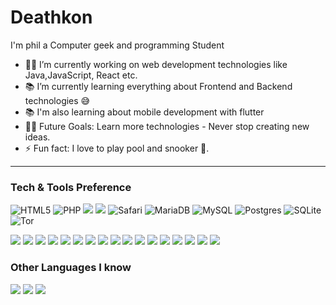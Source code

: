 # Deathkon
I'm phil a Computer geek and programming Student  

- 👨‍💻 I’m currently working on web development technologies like Java,JavaScript, React etc.
- 📚 I’m currently learning everything about Frontend and Backend technologies 😅
- 📚 I'm also learning about mobile development with flutter
- 💪🏼 Future Goals: Learn more technologies - Never stop creating new ideas.
- ⚡ Fun fact: I love to play pool and snooker 🎱.

---
 
### Tech & Tools Preference

![HTML5](https://img.shields.io/badge/html5-%23E34F26.svg?style=for-the-badge&logo=html5&logoColor=white)
![PHP](https://img.shields.io/badge/php-%23777BB4.svg?style=for-the-badge&logo=php&logoColor=white)
<img src="https://img.shields.io/badge/-Bootstrap-563D7C?style=flat&logo=bootstrap&logoColor=white">
<img src="https://img.shields.io/badge/-JavaScript-eed718?style=flat&logo=javascript&logoColor=ffffff">
![Safari](https://img.shields.io/badge/Safari-000000?style=for-the-badge&logo=Safari&logoColor=white)
![MariaDB](https://img.shields.io/badge/MariaDB-003545?style=for-the-badge&logo=mariadb&logoColor=white)
![MySQL](https://img.shields.io/badge/mysql-%2300f.svg?style=for-the-badge&logo=mysql&logoColor=white)
![Postgres](https://img.shields.io/badge/postgres-%23316192.svg?style=for-the-badge&logo=postgresql&logoColor=white)
![SQLite](https://img.shields.io/badge/sqlite-%2307405e.svg?style=for-the-badge&logo=sqlite&logoColor=white)
![Tor](https://img.shields.io/badge/Tor-7D4698?style=for-the-badge&logo=Tor-Browser&logoColor=white)
<!-- <img src="https://img.shields.io/badge/-Sass-cc6699?style=flat&logo=sass&logoColor=ffffff"> -->
<!-- <img src="https://img.shields.io/badge/-MongoDB-4DB33D?style=flat&logo=mongodb&logoColor=FFFFFF"> -->
<!-- <img src="https://img.shields.io/badge/-GraphQL-e535ab?style=flat&logo=graphql&logoColor=FFFFFF"> -->
<img src="https://img.shields.io/badge/-MySQL-F29111?style=flat&logo=mysql&logoColor=FFFFFF">
<!-- <img src="https://img.shields.io/badge/-Express.js-787878?style=flat"> -->
<img src="https://img.shields.io/badge/-Node.js-3C873A?style=flat&logo=Node.js&logoColor=white">
<img src="https://img.shields.io/badge/-Firebase-FFA611?style=flat&logo=firebase&logoColor=FFFFFF">
<!-- <img src="http://img.shields.io/badge/-Google%20Cloud%20Platform-4285F4?style=flat&logo=google%20cloud&logoColor=white"> -->
<img src="https://img.shields.io/badge/-Progressive Web Apps-5A0FC8?style=flat">
<img src="http://img.shields.io/badge/-Git-F1502F?style=flat&logo=git&logoColor=FFFFFF">
<img src="http://img.shields.io/badge/-Github-000000?style=flat&logo=github&logoColor=FFFFFF">
<img src="http://img.shields.io/badge/-VS%20Code-007ACC?style=flat&logo=visual%20studio%20code&logoColor=white">
<img src="http://img.shields.io/badge/-Heroku-430098?style=flat&logo=heroku&logoColor=white">
<!-- ![FastAPI](https://img.shields.io/badge/FastAPI-005571?style=for-the-badge&logo=fastapi) -->
<img src=http://img.shields.io/badge/-Windows-0078D6?style=flat-square&logo=windows&logoColor=ffffff>
<img src=http://img.shields.io/badge/-Python-3776AB?style=flat-square&logo=python&logoColor=ffffff>
<img src=https://img.shields.io/badge/django-%23092E20.svg?style=for-the-badge&logo=django&logoColor=white>
<img src=https://img.shields.io/badge/Flutter-%2302569B.svg?style=for-the-badge&logo=Flutter&logoColor=white>
<img src=https://img.shields.io/badge/dart-%230175C2.svg?style=for-the-badge&logo=dart&logoColor=white>
<img src=https://img.shields.io/badge/java-%23ED8B00.svg?style=for-the-badge&logo=java&logoColor=white>
<img src=https://img.shields.io/badge/spring-%236DB33F.svg?style=for-the-badge&logo=spring&logoColor=white>
<img src=https://img.shields.io/badge/Next-black?style=for-the-badge&logo=next.js&logoColor=white>
<img src=https://img.shields.io/badge/react-%2320232a.svg?style=for-the-badge&logo=react&logoColor=%2361DAFB>
<!-- <img src="http://img.shields.io/badge/-Vercel-black?style=flat&logo=vercel&logoColor=white"> -->

### Other Languages I know
<img src="http://img.shields.io/badge/-Java-F89820?style=flat&logo=java&logoColor=white"> <img src="https://img.shields.io/badge/-C%20&%20C++-659ad2?style=flat&logo=c%2B%2B&logoColor=ffffff"> <img src="https://img.shields.io/badge/-Python-black?style=flat&logo=python&logoColor=white"> 
